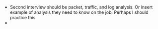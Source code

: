 - Second interview should be packet, traffic, and log analysis. Or insert example of analysis they need to know on the job. Perhaps I should practice this
-